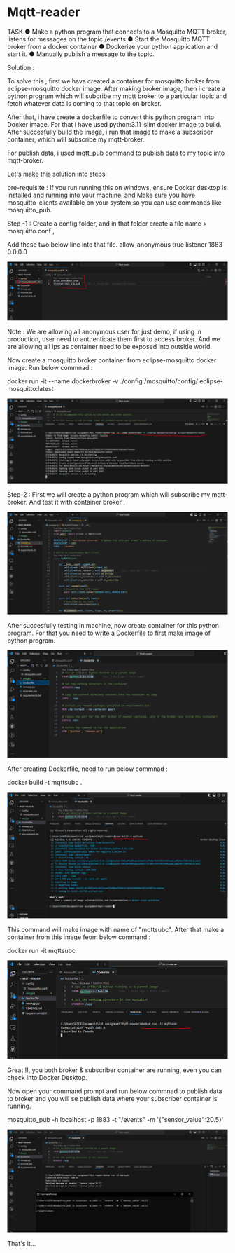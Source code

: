 # Mqtt-reader

TASK
● Make a python program that connects to a Mosquitto MQTT broker, listens for messages
on the topic /events
● Start the Mosquitto MQTT broker from a docker container
● Dockerize your python application and start it.
● Manually publish a message to the topic.

Solution :

To solve this , first we hava created a container for mosquitto broker from eclipse-mosquitto docker image. After making broker image, then i create a python program which will subcribe my mqtt broker to a particular topic and fetch whatever data is coming to that topic on broker. 

After that, i have create a dockerfile to convert this python program into Docker image. For that i have used python:3.11-slim docker image to build. After succesfully build the image, i run that image to make a subscriber container, which will subscribe my mqtt-broker. 

For publish data, i used mqtt_pub command to publish data to my topic into mqtt-broker.

Let's make this solution into steps: 

pre-requisite : If you run running this on windows, ensure Docker desktop is installed and running into your machine. and Make sure you have mosquitto-clients available on your system so you can use commands like mosquitto_pub.

Step -1 :
Create a config folder, and in that folder create a file name > mosquitto.conf ,

Add these two below line into that file. 
allow_anonymous true
listener 1883 0.0.0.0

![Sample Image](./images/image1.PNG)

Note : We are allowing all anonymous user for just demo, if using in production, user need to authenticate them first to access broker. And we are allowing all ips as container need to be exposed into outside world.

Now create a mosquitto broker container from eclipse-mosquitto docker image. Run below commnad :

docker run -it --name dockerbroker -v ./config:/mosquitto/config/ eclipse-mosquitto:latest

![Sample Image](./images/image-2.PNG)

Step-2 :
First we will create a python program which will subscribe my mqtt-broker. And test it with container broker . 

![Sample Image](./images/image3.PNG)

After succesfully testing in machine, now create container for this python program. For that you need to write a Dockerfile to first make image of python program. 

![Sample Image](./images/image4.PNG)

After creating Dockerfile, need to run below commnad :

docker build -t mqttsubc .

![Sample Image](./images/image5.PNG)

This command will make image with name of "mqttsubc". After that make a container from this image feom below command :

docker run -it mqttsubc

![Sample Image](./images/image6.PNG)

Great !!, you both broker & subscriber container are running, even you can check into Docker Desktop. 

Now open your command prompt and run below commnad to publish data to broker and you will se publish data where your subscriber container is running.

mosquitto_pub -h localhost -p 1883 -t "/events" -m '{"sensor_value":20.5}'

![Sample Image](./images/image7.PNG)

That's it...
